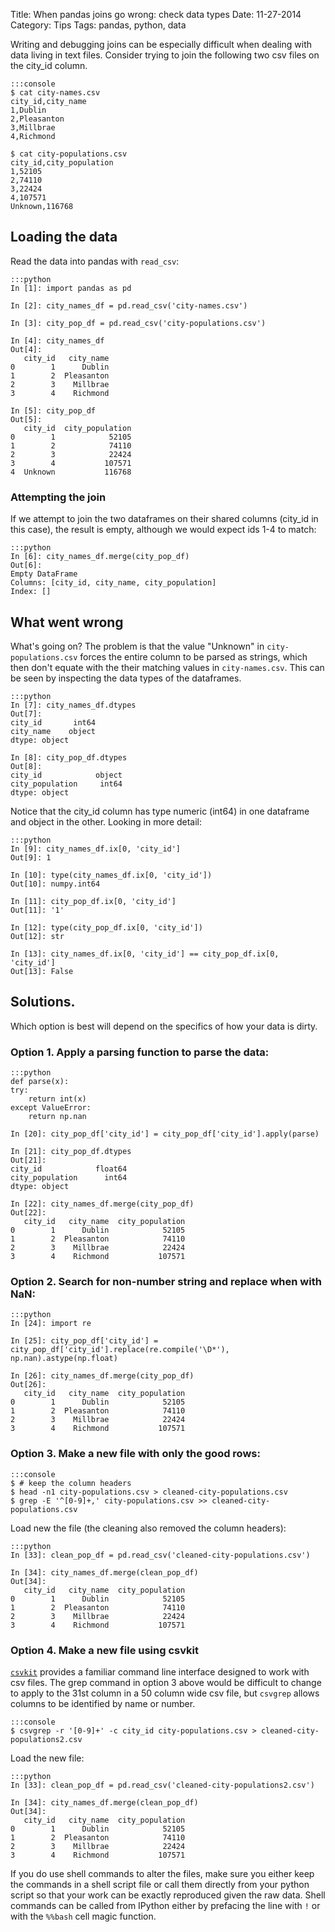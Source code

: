 Title: When pandas joins go wrong: check data types
Date: 11-27-2014
Category: Tips
Tags: pandas, python, data

Writing and debugging joins can be especially difficult when dealing with data living in text files. Consider trying to join the following two csv files on the city_id column.

	:::console
	$ cat city-names.csv
	city_id,city_name
	1,Dublin
	2,Pleasanton
	3,Millbrae
	4,Richmond

	$ cat city-populations.csv
	city_id,city_population
	1,52105
	2,74110
	3,22424
	4,107571
	Unknown,116768

## Loading the data
Read the data into pandas with `read_csv`:

	:::python
	In [1]: import pandas as pd

	In [2]: city_names_df = pd.read_csv('city-names.csv')

	In [3]: city_pop_df = pd.read_csv('city-populations.csv')

	In [4]: city_names_df
	Out[4]:
	   city_id   city_name
	0        1      Dublin
	1        2  Pleasanton
	2        3    Millbrae
	3        4    Richmond

	In [5]: city_pop_df
	Out[5]:
	   city_id  city_population
	0        1            52105
	1        2            74110
	2        3            22424
	3        4           107571
	4  Unknown           116768

### Attempting the join
If we attempt to join the two dataframes on their shared columns (city_id in this case), the result is empty, although we would expect ids 1-4 to match:

	:::python	
	In [6]: city_names_df.merge(city_pop_df)
	Out[6]:
	Empty DataFrame
	Columns: [city_id, city_name, city_population]
	Index: []

## What went wrong
What's going on? The problem is that the value "Unknown" in `city-populations.csv` forces the entire column to be parsed as strings, which then don't equate with the their matching values in `city-names.csv`. This can be seen by inspecting the data types of the dataframes.

	:::python
	In [7]: city_names_df.dtypes
	Out[7]:
	city_id       int64
	city_name    object
	dtype: object

	In [8]: city_pop_df.dtypes
	Out[8]:
	city_id            object
	city_population     int64
	dtype: object

Notice that the city_id column has type numeric (int64) in one dataframe and object in the other. Looking in more detail:

	:::python
	In [9]: city_names_df.ix[0, 'city_id']
	Out[9]: 1

	In [10]: type(city_names_df.ix[0, 'city_id'])
	Out[10]: numpy.int64

	In [11]: city_pop_df.ix[0, 'city_id']
	Out[11]: '1'

	In [12]: type(city_pop_df.ix[0, 'city_id'])
	Out[12]: str

	In [13]: city_names_df.ix[0, 'city_id'] == city_pop_df.ix[0, 'city_id']
	Out[13]: False

## Solutions. 
Which option is best will depend on the specifics of how your data is dirty.

### Option 1. Apply a parsing function to parse the data:

	:::python
	def parse(x):
    try:
        return int(x)
    except ValueError:
        return np.nan

	In [20]: city_pop_df['city_id'] = city_pop_df['city_id'].apply(parse)

	In [21]: city_pop_df.dtypes
	Out[21]:
	city_id            float64
	city_population      int64
	dtype: object

	In [22]: city_names_df.merge(city_pop_df)
	Out[22]:
	   city_id   city_name  city_population
	0        1      Dublin            52105
	1        2  Pleasanton            74110
	2        3    Millbrae            22424
	3        4    Richmond           107571

### Option 2. Search for non-number string and replace when with NaN:

	:::python
	In [24]: import re

	In [25]: city_pop_df['city_id'] = city_pop_df['city_id'].replace(re.compile('\D*'), np.nan).astype(np.float)

	In [26]: city_names_df.merge(city_pop_df)
	Out[26]:
	   city_id   city_name  city_population
	0        1      Dublin            52105
	1        2  Pleasanton            74110
	2        3    Millbrae            22424
	3        4    Richmond           107571

### Option 3. Make a new file with only the good rows:

	:::console
	$ # keep the column headers
	$ head -n1 city-populations.csv > cleaned-city-populations.csv
	$ grep -E '^[0-9]+,' city-populations.csv >> cleaned-city-populations.csv
 
Load new the file (the cleaning also removed the column headers):
 
    :::python
	In [33]: clean_pop_df = pd.read_csv('cleaned-city-populations.csv')
	
	In [34]: city_names_df.merge(clean_pop_df)
	Out[34]:
	   city_id   city_name  city_population
	0        1      Dublin            52105
	1        2  Pleasanton            74110
	2        3    Millbrae            22424
	3        4    Richmond           107571

### Option 4. Make a new file using csvkit

[`csvkit`](https://csvkit.readthedocs.org/) provides a familiar command line interface designed to work with csv files. The grep command in option 3 above would be difficult to change to apply to the 31st column in a 50 column wide csv file, but `csvgrep` allows columns to be identified by name or number.

	:::console
	$ csvgrep -r '[0-9]+' -c city_id city-populations.csv > cleaned-city-populations2.csv
	
Load the new file:
	
    :::python
	In [33]: clean_pop_df = pd.read_csv('cleaned-city-populations2.csv')
	
	In [34]: city_names_df.merge(clean_pop_df)
	Out[34]:
	   city_id   city_name  city_population
	0        1      Dublin            52105
	1        2  Pleasanton            74110
	2        3    Millbrae            22424
	3        4    Richmond           107571

If you do use shell commands to alter the files, make sure you either keep the commands in a shell script file or call them directly from your python script so that your work can be exactly reproduced given the raw data. Shell commands can be called from IPython either by prefacing the line with `!` or with the `%%bash` cell magic function.
